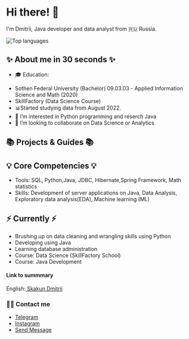 # Hi there! :wave:

I'm Dmitrii, Java developer and data analyst from :ru: Russia.

![Top languages](https://github-readme-stats.vercel.app/api/top-langs/?username=dI98Sk&layout=compact)

## ✨ About me in 30 seconds ✨ 
* 🎓 Education:
- Sothen Federal University (Bachelor)  09.03.03 - Applied Information Science and Math (2020)
- SkillFactory (Data Science Course)
- 📊Started studying data from August 2022.
- 👀 I’m interested in Python programming and reserch Java
- 💞️ I’m looking to collaborate on Data Science or Analytics


## 📚 Projects & Guides 📚

<!---
- For my portfolio guide, click (link)
- How to transition into Data Analytics? Click (link)
--->
## 💡 Core Competencies 💡
- Tools: SQL, Python,Java, JDBC, Hibernate,Spring Framework, Math statistics
- Skills:  Development of server applications on Java, Data Analysis,  Exploratory data analysis(EDA), Machine learning (ML)

## ⚡️ Currently ⚡️
- Brushing up on data cleaning and wrangling skills using Python
- Developing using Java
- Learning database administration
- Course: Data Science (SkillFactory School)
- Course: Java Development 

#### Link to summmary
English:[ Skakun Dmitrii](https://drive.google.com/file/d/1pa4oSOqRaX9lhRP3Z4VH8BKEoVJq9UIT/view?usp=sharing)

### 🙌🏻 Contact me
- [Telegram](https://t.me/DimaSkak485)
- [Instagram](https://www.instagram.com/skakun_dr/)
- <a href="mailto:skakundima.458@gmail.com">Send Message</a>


<!---
dI98Sk/dI98Sk is a ✨ special ✨ repository because its `README.md` (this file) appears on your GitHub profile.
You can click the Preview link to take a look at your changes.
--->
